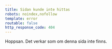```yaml
---
title: Sidan kunde inte hittas
robots: noindex,nofollow
template: error
routable: false
http_response_code: 404
---
```

Hoppsan. Det verkar som om denna sida inte finns.

